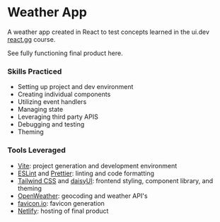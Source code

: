 # Weather App

A weather app created in React to test concepts learned in the ui.dev [react.gg](https://react.gg/) course.

See fully functioning final product here.

### Skills Practiced

- Setting up project and dev environment
- Creating individual components
- Utilizing event handlers
- Managing state
- Leveraging third party APIS
- Debugging and testing
- Theming

### Tools Leveraged

- [Vite](https://vitejs.dev/): project generation and development environment
- [ESLint](https://eslint.org/) and [Prettier](https://prettier.io/): linting and code formatting
- [Tailwind CSS](https://tailwindcss.com/) and [daisyUI](https://daisyui.com/): frontend styling, component library, and theming
- [OpenWeather](https://openweathermap.org/api): geocoding and weather API's
- [favicon.io](https://favicon.io/): favicon generation
- [Netlify](https://www.netlify.com/): hosting of final product
